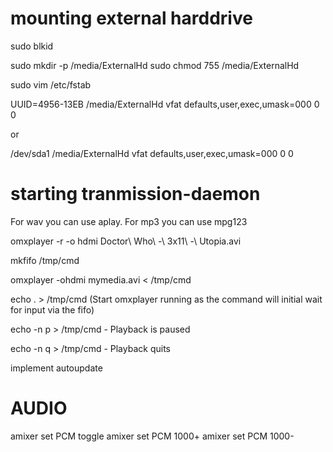 # mounting external harddrive
sudo blkid

sudo mkdir -p /media/ExternalHd
sudo chmod 755 /media/ExternalHd

sudo vim /etc/fstab

UUID=4956-13EB  /media/ExternalHd   vfat defaults,user,exec,umask=000 0 0

or

/dev/sda1 /media/ExternalHd vfat defaults,user,exec,umask=000 0 0

# starting tranmission-daemon


For wav you can use aplay. For mp3 you can use mpg123

omxplayer -r -o hdmi Doctor\ Who\ -\ 3x11\ -\ Utopia.avi

mkfifo /tmp/cmd

omxplayer -ohdmi mymedia.avi < /tmp/cmd

echo . > /tmp/cmd (Start omxplayer running as the command will initial wait for input via the fifo)

echo -n p > /tmp/cmd - Playback is paused

echo -n q > /tmp/cmd - Playback quits

implement autoupdate


# AUDIO
amixer set PCM toggle
amixer set PCM 1000+
amixer set PCM 1000-

